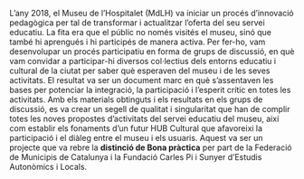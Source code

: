 L’any 2018, el Museu de l’Hospitalet (MdLH) va iniciar un procés d’innovació pedagògica per tal de transformar i actualitzar l’oferta del seu servei educatiu. La fita era que el públic no només visités el museu, sinó que també hi aprengués i hi participés de manera activa. Per fer-ho, vam desenvolupar un procés participatiu en forma de grups de discussió, en què vam convidar a  participar-hi diversos col·lectius dels entorns educatiu i cultural de la ciutat per saber què esperaven del museu i de les seves activitats. El resultat va ser un document marc en què s’assentaven les bases per potenciar la integració, la participació i l’esperit crític en totes les activitats. Amb els materials obtinguts i els resultats en els grups de discussió, es va crear un segell de qualitat i singularitat que han de complir totes les noves propostes d’activitats del servei educatiu del museu, així com establir els fonaments d’un futur HUB Cultural que afavoreixi la participació i el diàleg entre el museu i els usuaris. Aquest va ser un projecte que va rebre la **distinció de Bona pràctica** per part de la Federació de Municipis de Catalunya i la Fundació Carles Pi i Sunyer d’Estudis Autonòmics i Locals.